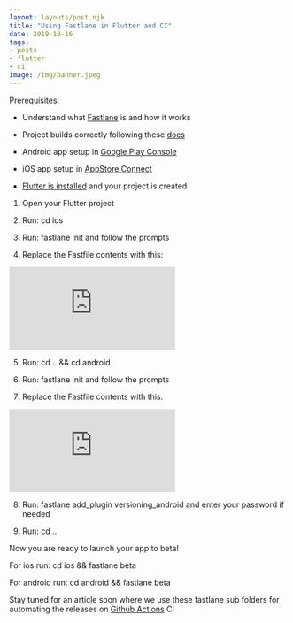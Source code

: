 ```yaml
---
layout: layouts/post.njk
title: "Using Fastlane in Flutter and CI"
date: 2019-10-16
tags:
- posts
- flutter
- ci
image: /img/banner.jpeg
---
```


Prerequisites:

* Understand what [Fastlane](https://fastlane.tools/) is and how it works

* Project builds correctly following these [docs](https://flutter.dev/docs/deployment/cd)

* Android app setup in [Google Play Console](https://developer.android.com/distribute/console)

* iOS app setup in [AppStore Connect](https://appstoreconnect.apple.com/)

* [Flutter is installed](https://flutter.dev/docs/get-started/install) and your project is created

1. Open your Flutter project

1. Run: cd ios

1. Run: fastlane init and follow the prompts

1. Replace the Fastfile contents with this:

<iframe src="https://medium.com/media/fbfeb5ff49f489283bb93b88172e4a44" frameborder=0></iframe>

5. Run: cd .. && cd android

6. Run: fastlane init and follow the prompts

7. Replace the Fastfile contents with this:

<iframe src="https://medium.com/media/ef171e4a2ba0d48a77bcb266754d2886" frameborder=0></iframe>

8. Run: fastlane add_plugin versioning_android and enter your password if needed

9. Run: cd ..

Now you are ready to launch your app to beta!

For ios run: cd ios && fastlane beta

For android run: cd android && fastlane beta

Stay tuned for an article soon where we use these fastlane sub folders for automating the releases on [Github Actions](https://github.com/features/actions) CI
